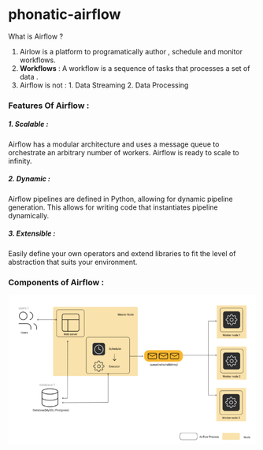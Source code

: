 # phonatic-airflow

What is Airflow ?

1. Airlow is a platform to programatically author , schedule and monitor workflows.
2. **Workflows** :  A workflow is a sequence of tasks that processes a set of data .
3. Airflow is not :
                  1. Data Streaming
                  2. Data Processing


### Features Of Airflow : 

##### 1. Scalable :
 Airflow has a modular architecture and uses a message queue to orchestrate an arbitrary number of workers. Airflow is ready to scale to infinity.

##### 2. Dynamic : 
Airflow pipelines are defined in Python, allowing for dynamic pipeline generation. This allows for writing code that instantiates pipeline dynamically.

##### 3. Extensible : 
 Easily define your own operators and extend libraries to fit the level of abstraction that suits your environment. 


### Components of Airflow : 

<img width="1438" alt="Airflow Component" src="https://github.com/harsh6768/phonatic-airflow/blob/master/airflow.png">
   


